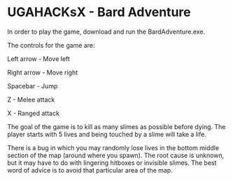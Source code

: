 # UGAHACKsX - Bard Adventure

In order to play the game, download and run the BardAdventure.exe.

The controls for the game are:

Left arrow - Move left

Right arrow - Move right

Spacebar - Jump

Z - Melee attack

X - Ranged attack

The goal of the game is to kill as many slimes as possible before dying. The player starts with 5 lives and being touched by a slime will take a life.

There is a bug in which you may randomly lose lives in the bottom middle section of the map (around where you spawn). The root cause is unknown, but it may have to do with lingering hitboxes or invisible slimes. The best word of advice is to avoid that particular area of the map.
